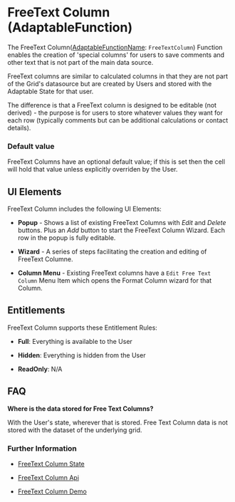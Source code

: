 # FreeText Column (AdaptableFunction)

The FreeText Column([AdaptableFunctionName](https://api.adaptabletools.com/modules/_src_predefinedconfig_common_types_.html#adaptablefunctionname): `FreeTextColumn`) Function enables the creation of 'special columns' for users to save comments and other text that is not part of the main data source.

FreeText columns are similar to calculated columns in that they are not part of the Grid's datasource but are created by Users and stored with the Adaptable State for that user.

The difference is that a FreeText column is designed to be editable (not derived) - the purpose is for users to store whatever values they want for each row (typically comments but can be additional calculations or contact details).

### Default value
FreeText Columns have an optional default value; if this is set then the cell will hold that value unless explicitly overriden by the User.

## UI Elements
FreeText Column includes the following UI Elements:

- **Popup** - Shows a list of existing FreeText Columns with *Edit* and *Delete* buttons.  Plus an *Add* button to start the FreeText Column Wizard.  Each row in the popup is fully editable. 

- **Wizard** - A series of steps facilitating the creation and editing of FreeText Columne.

- **Column Menu** - Existing FreeText columns have a `Edit Free Text Column` Menu Item which opens the Format Column wizard for that Column.


## Entitlements
FreeText Column supports these Entitlement Rules:

- **Full**: Everything is available to the User

- **Hidden**: Everything is hidden from the User

- **ReadOnly**: N/A

## FAQ
**Where is the data stored for Free Text Columns?**

With the User's state, wherever that is stored. Free Text Column data is not stored with the dataset of the underlying grid.

### Further Information

- [FreeText Column State](https://api.adaptabletools.com/interfaces/_src_predefinedconfig_freetextcolumnstate_.freetextcolumnstate.html)

- [FreeText Column Api](https://api.adaptabletools.com/interfaces/_src_api_freetextcolumnapi_.freetextcolumnapi.html)

- [FreeText Column Demo](https://demo.adaptabletools.com/column/aggridfreetextcolumndemo)